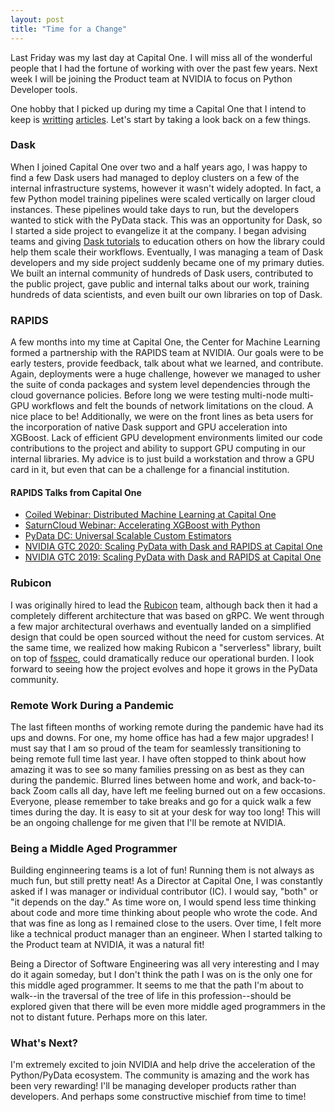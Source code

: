 ```yaml
---
layout: post
title: "Time for a Change"
---
```


Last Friday was my last day at Capital One. I will miss all of the wonderful
people that I had the fortune of working with over the past few years. Next week I
will be joining the Product team at NVIDIA to focus on Python Developer tools.

One hobby that I picked up during my time a Capital One that I intend to keep is
[writting](https://medium.com/capital-one-tech/custom-machine-learning-estimators-at-scale-on-dask-rapids-e2b9519a6d1f)
[articles](https://medium.com/capital-one-tech/dask-and-rapids-the-next-big-things-for-data-science-and-machine-learning-at-capital-one-d4bba136cc70).
Let's start by taking a look back on a few things.

### Dask

When I joined Capital One over two and a half years ago, I was happy to find a
few Dask users had managed to deploy clusters on a few of the internal
infrastructure systems, however it wasn't widely adopted. In fact, a few Python
model training pipelines were scaled vertically on larger cloud instances. These
pipelines would take days to run, but the developers wanted to stick with the
PyData stack. This was an opportunity for Dask, so I started a side project to
evangelize it at the company. I began advising teams and giving [Dask
tutorials](https://github.com/dask/dask-tutorial) to education others on how the
library could help them scale their workflows. Eventually, I was managing a team
of Dask developers and my side project suddenly became one of my primary duties.
We built an internal community of hundreds of Dask users, contributed to the
public project, gave public and internal talks about our work, training hundreds
of data scientists, and even built our own libraries on top of Dask.

### RAPIDS

A few months into my time at Capital One, the Center for Machine Learning formed
a partnership with the RAPIDS team at NVIDIA. Our goals were to be early
testers, provide feedback, talk about what we learned, and contribute. Again,
deployments were a huge challenge, however we managed to usher the suite of
conda packages and system level dependencies through the cloud governance
policies. Before long we were testing multi-node multi-GPU workflows and felt
the bounds of network limitations on the cloud. A nice place to be!
Additionally, we were on the front lines as beta users for the incorporation of
native Dask support and GPU acceleration into XGBoost. Lack of efficient GPU
development environments limited our code contributions to the project and
ability to support GPU computing in our internal libraries. My advice is to just
build a workstation and throw a GPU card in it, but even that can be a challenge
for a financial institution.

#### RAPIDS Talks from Capital One

- [Coiled Webinar: Distributed Machine Learning at Capital One](https://coiled.io/distributed-machine-learning-at-capital-one/)
- [SaturnCloud Webinar: Accelerating XGBoost with Python](https://youtu.be/EzByVK_-nog)
- [PyData DC: Universal Scalable Custom Estimators](https://youtu.be/Fc5N5H2J3R4)
- [NVIDIA GTC 2020: Scaling PyData with Dask and RAPIDS at Capital One](https://developer.nvidia.com/gtc/2020/video/s22136-vid)
- [NVIDIA GTC 2019: Scaling PyData with Dask and RAPIDS at Capital One](https://developer.nvidia.com/gtc-dc/2019/video/dc91273-vid)

### Rubicon

I was originally hired to lead the
[Rubicon](https://github.com/capitalone/rubicon-ml) team, although back then it
had a completely different architecture that was based on gRPC. We went through
a few major architectural overhaws and eventually landed on a simplified design
that could be open sourced without the need for custom services. At the same
time, we realized how making Rubicon a "serverless" library, built on top of
[fsspec](https://filesystem-spec.readthedocs.io/en/latest/), could dramatically
reduce our operational burden. I look forward to seeing how the project evolves
and hope it grows in the PyData community.

### Remote Work During a Pandemic

The last fifteen months of working remote during the pandemic have had its ups
and downs. For one, my home office has had a few major upgrades! I must say that
I am so proud of the team for seamlessly transitioning to being remote full time
last year. I have often stopped to think about how amazing it was to see so many
families pressing on as best as they can during the pandemic. Blurred lines
between home and work, and back-to-back Zoom calls all day, have left me feeling
burned out on a few occasions. Everyone, please remember to take breaks and go
for a quick walk a few times during the day. It is easy to sit at your desk for
way too long! This will be an ongoing challenge for me given that I'll be remote
at NVIDIA.

### Being a Middle Aged Programmer

Building enginneering teams is a lot of fun! Running them is not always as much
fun, but still pretty neat! As a Director at Capital One, I was constantly asked
if I was manager or individual contributor (IC). I would say, "both" or "it
depends on the day." As time wore on, I would spend less time thinking about
code and more time thinking about people who wrote the code. And that was fine
as long as I remained close to the users. Over time, I felt more like a
technical product manager than an engineer. When I started talking to the
Product team at NVIDIA, it was a natural fit!

Being a Director of Software Engineering was all very interesting and I may do
it again someday, but I don't think the path I was on is the only one for this
middle aged programmer. It seems to me that the path I'm about to walk--in the
traversal of the tree of life in this profession--should be explored given that
there will be even more middle aged programmers in the not to distant future.
Perhaps more on this later.

### What's Next?

I'm extremely excited to join NVIDIA and help drive the acceleration of the
Python/PyData ecosystem. The community is amazing and the work has been very
rewarding! I'll be managing developer products rather than developers.
And perhaps some constructive mischief from time to time!

